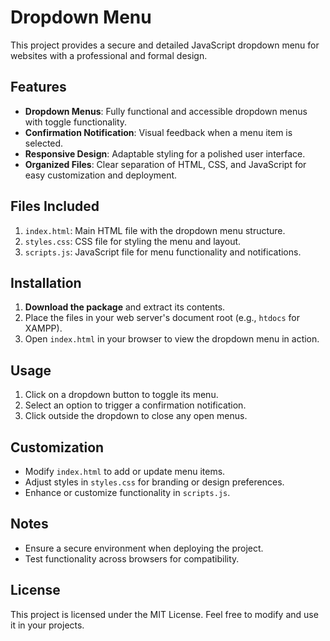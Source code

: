 # Dropdown Menu

This project provides a secure and detailed JavaScript dropdown menu for websites with a professional and formal design.

## Features

- **Dropdown Menus**: Fully functional and accessible dropdown menus with toggle functionality.
- **Confirmation Notification**: Visual feedback when a menu item is selected.
- **Responsive Design**: Adaptable styling for a polished user interface.
- **Organized Files**: Clear separation of HTML, CSS, and JavaScript for easy customization and deployment.

## Files Included

1. `index.html`: Main HTML file with the dropdown menu structure.
2. `styles.css`: CSS file for styling the menu and layout.
3. `scripts.js`: JavaScript file for menu functionality and notifications.

## Installation

1. **Download the package** and extract its contents.
2. Place the files in your web server's document root (e.g., `htdocs` for XAMPP).
3. Open `index.html` in your browser to view the dropdown menu in action.

## Usage

1. Click on a dropdown button to toggle its menu.
2. Select an option to trigger a confirmation notification.
3. Click outside the dropdown to close any open menus.

## Customization

- Modify `index.html` to add or update menu items.
- Adjust styles in `styles.css` for branding or design preferences.
- Enhance or customize functionality in `scripts.js`.

## Notes

- Ensure a secure environment when deploying the project.
- Test functionality across browsers for compatibility.

## License

This project is licensed under the MIT License. Feel free to modify and use it in your projects.
